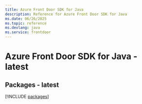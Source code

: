 ```yaml
---
title: Azure Front Door SDK for Java
description: Reference for Azure Front Door SDK for Java
ms.date: 06/26/2025
ms.topic: reference
ms.devlang: java
ms.service: frontdoor
---
```

# Azure Front Door SDK for Java - latest
## Packages - latest
[!INCLUDE [packages](front-door-index.md)]